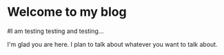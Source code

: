 # Welcome to my blog
#I am testing testing and testing...

I'm glad you are here. I plan to talk about whatever you want to talk about.
